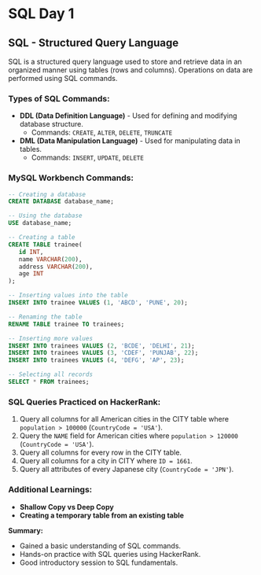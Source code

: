 # SQL Day 1

## SQL - Structured Query Language
SQL is a structured query language used to store and retrieve data in an organized manner using tables (rows and columns). Operations on data are performed using SQL commands.

### Types of SQL Commands:
- **DDL (Data Definition Language)** - Used for defining and modifying database structure.
  - Commands: `CREATE`, `ALTER`, `DELETE`, `TRUNCATE`
- **DML (Data Manipulation Language)** - Used for manipulating data in tables.
  - Commands: `INSERT`, `UPDATE`, `DELETE`

### MySQL Workbench Commands:
```sql
-- Creating a database
CREATE DATABASE database_name;

-- Using the database
USE database_name;

-- Creating a table
CREATE TABLE trainee(
   id INT,
   name VARCHAR(200),
   address VARCHAR(200),
   age INT
);

-- Inserting values into the table
INSERT INTO trainee VALUES (1, 'ABCD', 'PUNE', 20);

-- Renaming the table
RENAME TABLE trainee TO trainees;

-- Inserting more values
INSERT INTO trainees VALUES (2, 'BCDE', 'DELHI', 21);
INSERT INTO trainees VALUES (3, 'CDEF', 'PUNJAB', 22);
INSERT INTO trainees VALUES (4, 'DEFG', 'AP', 23);

-- Selecting all records
SELECT * FROM trainees;
```

### SQL Queries Practiced on HackerRank:
1. Query all columns for all American cities in the CITY table where `population > 100000` (`CountryCode = 'USA'`).
2. Query the `NAME` field for American cities where `population > 120000` (`CountryCode = 'USA'`).
3. Query all columns for every row in the CITY table.
4. Query all columns for a city in CITY where `ID = 1661`.
5. Query all attributes of every Japanese city (`CountryCode = 'JPN'`).

### Additional Learnings:
- **Shallow Copy vs Deep Copy**
- **Creating a temporary table from an existing table**

**Summary:**
- Gained a basic understanding of SQL commands.
- Hands-on practice with SQL queries using HackerRank.
- Good introductory session to SQL fundamentals.

